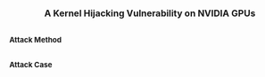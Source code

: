 <!-- 标题 -->
# <center><font size=3> A Kernel Hijacking Vulnerability on NVIDIA GPUs</font></center>

## <font size=2> Attack Method </font>

## <font size=2> Attack Case </font>






<!-- cd /D/github/gpu_kernel_hijack -->
<!-- git add . -->
<!-- git commit -m "Initial commit" -->
<!-- git push origin main -->

<!-- ctrl+k v -->

